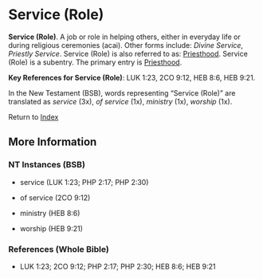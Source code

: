 # Service (Role)
**Service (Role)**. 
A job or role in helping others, either in everyday life or during religious ceremonies (acai). 
Other forms include: 
*Divine Service*, *Priestly Service*. 
Service (Role) is also referred to as: 
[Priesthood](Priesthood.md). 
Service (Role) is a subentry. The primary entry is 
[Priesthood](Priesthood.md). 


**Key References for Service (Role)**: 
LUK 1:23, 2CO 9:12, HEB 8:6, HEB 9:21. 




In the New Testament (BSB), words representing “Service (Role)” are translated as 
*service* (3x), *of service* (1x), *ministry* (1x), *worship* (1x). 


Return to [Index](00-Index.md)

## More Information

### NT Instances (BSB)

* service (LUK 1:23; PHP 2:17; PHP 2:30)

* of service (2CO 9:12)

* ministry (HEB 8:6)

* worship (HEB 9:21)



### References (Whole Bible)

* LUK 1:23; 2CO 9:12; PHP 2:17; PHP 2:30; HEB 8:6; HEB 9:21



